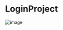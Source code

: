 # LoginProject

![image](https://github.com/Isthifa/LoginProject/assets/87200953/867f0682-cab9-4ff4-8080-0704bfc5cc53)
